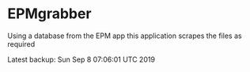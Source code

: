 # EPMgrabber
Using a database from the EPM app this application scrapes the files as required


Latest backup: Sun Sep 8 07:06:01 UTC 2019
